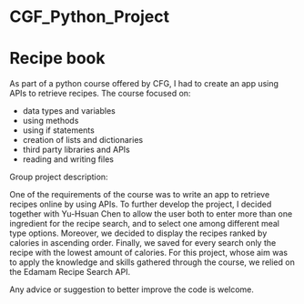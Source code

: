 # CGF_Python_Project

# Recipe book

As part of a python course offered by CFG, I had to create an app using APIs to retrieve recipes. The course focused on:
- data types and variables
- using methods
- using if statements
- creation of lists and dictionaries
- third party libraries and APIs
- reading and writing files

Group project description: 

One of the requirements of the course was to write an app to retrieve recipes online by using APIs. To further develop the project, I decided together with Yu-Hsuan Chen to allow the user both to enter more than one ingredient for the recipe search, and to select one among different meal type options. Moreover, we decided to display the recipes ranked by calories in ascending order. Finally, we saved for every search only the recipe with the lowest amount of calories.
For this project, whose aim was to apply the knowledge and skills gathered through the course, we relied on the Edamam Recipe Search API. 

Any advice or suggestion to better improve the code is welcome.
